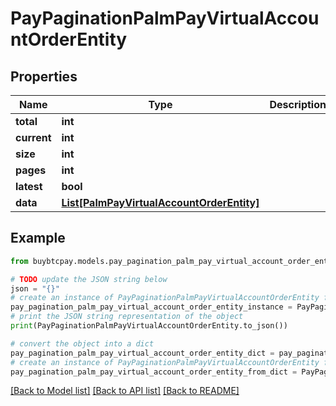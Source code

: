 # PayPaginationPalmPayVirtualAccountOrderEntity


## Properties

Name | Type | Description | Notes
------------ | ------------- | ------------- | -------------
**total** | **int** |  | [optional] 
**current** | **int** |  | [optional] 
**size** | **int** |  | [optional] 
**pages** | **int** |  | [optional] 
**latest** | **bool** |  | [optional] 
**data** | [**List[PalmPayVirtualAccountOrderEntity]**](PalmPayVirtualAccountOrderEntity.md) |  | [optional] 

## Example

```python
from buybtcpay.models.pay_pagination_palm_pay_virtual_account_order_entity import PayPaginationPalmPayVirtualAccountOrderEntity

# TODO update the JSON string below
json = "{}"
# create an instance of PayPaginationPalmPayVirtualAccountOrderEntity from a JSON string
pay_pagination_palm_pay_virtual_account_order_entity_instance = PayPaginationPalmPayVirtualAccountOrderEntity.from_json(json)
# print the JSON string representation of the object
print(PayPaginationPalmPayVirtualAccountOrderEntity.to_json())

# convert the object into a dict
pay_pagination_palm_pay_virtual_account_order_entity_dict = pay_pagination_palm_pay_virtual_account_order_entity_instance.to_dict()
# create an instance of PayPaginationPalmPayVirtualAccountOrderEntity from a dict
pay_pagination_palm_pay_virtual_account_order_entity_from_dict = PayPaginationPalmPayVirtualAccountOrderEntity.from_dict(pay_pagination_palm_pay_virtual_account_order_entity_dict)
```
[[Back to Model list]](../README.md#documentation-for-models) [[Back to API list]](../README.md#documentation-for-api-endpoints) [[Back to README]](../README.md)


